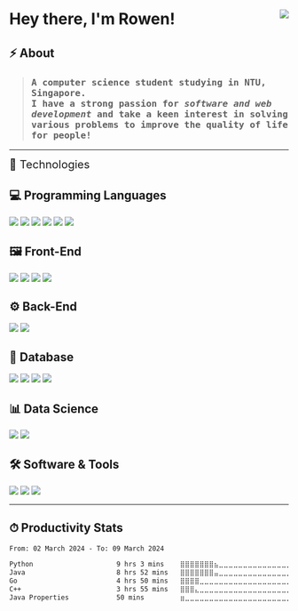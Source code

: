 <h1 align='left'>
  Hey there, I'm Rowen! 
</a> &nbsp;&nbsp;

<a href="https://www.linkedin.com/in/kaiseong/"> 
  <img align='right' src="https://img.shields.io/badge/LinkedIn-0077B5?style=for-the-badge&logo=linkedin&logoColor=white" >
</a> &nbsp;&nbsp;  
</h1>

## ⚡ About 
><samp>
>  <h3 align='left'>
>    A <b>computer science</b> student studying in NTU, Singapore. <br>
>    I have a strong passion for <em>software and web development</em> and take a keen interest in solving various problems to improve the quality of life for people!
>  </h3>
></samp>

<!-- 
## 🧮 Github Stats
| <img src="https://github-readme-stats.vercel.app/api?username=RowenTey&show_icons=true&theme=dark&count_private=true"/> | <img src="https://github-readme-streak-stats.herokuapp.com/?user=RowenTey&theme=dark&count_private=true"/> |
| ------------------------------------------------------------------------------------------------------------------------------------------ | --------------------------------------------------------------------------------------------------------------------------------------- |
-->

<hr>

<summary style="font-size: 20px;">💎 Technologies</summary>

## 💻 Programming Languages
<p>
  <img src="https://img.shields.io/badge/Go-00ADD8?style=for-the-badge&logo=go&logoColor=white" >
  <img src="https://img.shields.io/badge/-python%20-%2314354C.svg?&style=for-the-badge&logo=python&logoColor=white" > 
  <img src="https://img.shields.io/badge/JavaScript-323330?style=for-the-badge&logo=javascript&logoColor=F7DF1E" >
  <img src="https://img.shields.io/badge/TypeScript-007ACC?style=for-the-badge&logo=typescript&logoColor=white" >
  <img src="https://img.shields.io/badge/C-00599C?style=for-the-badge&logo=c&logoColor=white" >
  <img src="https://img.shields.io/badge/C%2B%2B-00599C?style=for-the-badge&logo=c%2B%2B&logoColor=white" >
</p>

## 🖼 Front-End
<p>
  <img src="https://img.shields.io/badge/Tailwind_CSS-38B2AC?style=for-the-badge&logo=tailwind-css&logoColor=white" >
  <img src="https://img.shields.io/badge/Angular-DD0031?style=for-the-badge&logo=angular&logoColor=white" >
  <img src="https://img.shields.io/badge/React-20232A?style=for-the-badge&logo=react&logoColor=61DAFB" >
  <img src="https://img.shields.io/badge/next.js-000000?style=for-the-badge&logo=nextdotjs&logoColor=white" >
</p>

## ⚙ Back-End
<p>
  <img src="https://img.shields.io/badge/Django-092E20?style=for-the-badge&logo=django&logoColor=green" >
  <img src="https://img.shields.io/badge/Node.js-339933?style=for-the-badge&logo=nodedotjs&logoColor=white" >
</p>

## 🏬 Database
<p>
  <img src="https://img.shields.io/badge/firebase-ffca28?style=for-the-badge&logo=firebase&logoColor=black" >
  <img src="https://img.shields.io/badge/MongoDB-4EA94B?style=for-the-badge&logo=mongodb&logoColor=white" >
  <img src="https://img.shields.io/badge/MySQL-005C84?style=for-the-badge&logo=mysql&logoColor=white" >
  <img src="https://img.shields.io/badge/PostgreSQL-316192?style=for-the-badge&logo=postgresql&logoColor=white" >
</p>
 
## 📊 Data Science
<p>
  <img src="https://img.shields.io/badge/Jupyter-F37626.svg?&style=for-the-badge&logo=Jupyter&logoColor=white" >
  <img src="https://img.shields.io/badge/Streamlit-FF4B4B?style=for-the-badge&logo=Streamlit&logoColor=white" >
</p>

## 🛠 Software & Tools
<p>
  <img src="https://img.shields.io/badge/git%20-%23F05033.svg?&style=for-the-badge&logo=git&logoColor=white" >   
  <img src="https://img.shields.io/badge/-VS%20Code-blue?style=for-the-badge&logo=Visual-studio-code&logoColor=white" > 
  <img src="https://img.shields.io/badge/Ubuntu-E95420?style=for-the-badge&logo=ubuntu&logoColor=white" >
</p>

<hr>

## ⏱ Productivity Stats
<!--START_SECTION:waka-->

```txt
From: 02 March 2024 - To: 09 March 2024

Python                     9 hrs 3 mins    ⣿⣿⣿⣿⣿⣿⣿⣦⣀⣀⣀⣀⣀⣀⣀⣀⣀⣀⣀⣀⣀⣀⣀⣀⣀   29.87 %
Java                       8 hrs 52 mins   ⣿⣿⣿⣿⣿⣿⣿⣤⣀⣀⣀⣀⣀⣀⣀⣀⣀⣀⣀⣀⣀⣀⣀⣀⣀   29.31 %
Go                         4 hrs 50 mins   ⣿⣿⣿⣿⣀⣀⣀⣀⣀⣀⣀⣀⣀⣀⣀⣀⣀⣀⣀⣀⣀⣀⣀⣀⣀   15.97 %
C++                        3 hrs 55 mins   ⣿⣿⣿⣄⣀⣀⣀⣀⣀⣀⣀⣀⣀⣀⣀⣀⣀⣀⣀⣀⣀⣀⣀⣀⣀   12.94 %
Java Properties            50 mins         ⣶⣀⣀⣀⣀⣀⣀⣀⣀⣀⣀⣀⣀⣀⣀⣀⣀⣀⣀⣀⣀⣀⣀⣀⣀   02.80 %
```

<!--END_SECTION:waka-->

